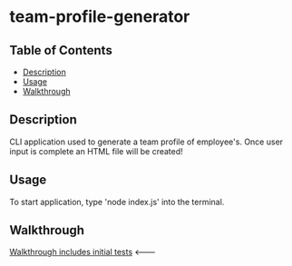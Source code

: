 # team-profile-generator

## Table of Contents

- [Description](#description)
- [Usage](#usage)
- [Walkthrough](#walkthrough)

## Description

CLI application used to generate a team profile of employee's. Once user input is complete an HTML file will be created!

## Usage

To start application, type 'node index.js' into the terminal.

## Walkthrough

[Walkthrough includes initial tests](https://www.youtube.com/watch?v=LWVO6l7K_xo) <---
